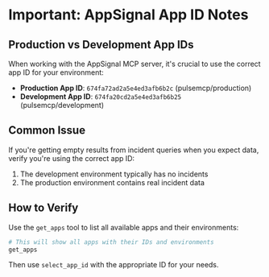 # Important: AppSignal App ID Notes

## Production vs Development App IDs

When working with the AppSignal MCP server, it's crucial to use the correct app ID for your environment:

- **Production App ID**: `674fa72ad2a5e4ed3afb6b2c` (pulsemcp/production)
- **Development App ID**: `674fa20cd2a5e4ed3afb6b25` (pulsemcp/development)

## Common Issue

If you're getting empty results from incident queries when you expect data, verify you're using the correct app ID:

1. The development environment typically has no incidents
2. The production environment contains real incident data

## How to Verify

Use the `get_apps` tool to list all available apps and their environments:

```bash
# This will show all apps with their IDs and environments
get_apps
```

Then use `select_app_id` with the appropriate ID for your needs.